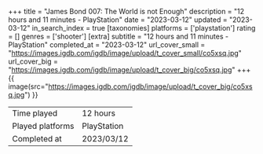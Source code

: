 +++
title = "James Bond 007: The World is not Enough"
description = "12 hours and 11 minutes - PlayStation"
date = "2023-03-12"
updated = "2023-03-12"
in_search_index = true
[taxonomies]
platforms = ['playstation']
rating = []
genres = ['shooter']
[extra]
subtitle = "12 hours and 11 minutes - PlayStation"
completed_at = "2023-03-12"
url_cover_small = "https://images.igdb.com/igdb/image/upload/t_cover_small/co5xsq.jpg"
url_cover_big = "https://images.igdb.com/igdb/image/upload/t_cover_big/co5xsq.jpg"
+++
{{ image(src="https://images.igdb.com/igdb/image/upload/t_cover_big/co5xsq.jpg") }}

|              |            |
| ------------ | ---------- |
| Time played  | 12 hours |
| Played platforms    | PlayStation |
| Completed at | 2023/03/12 |

